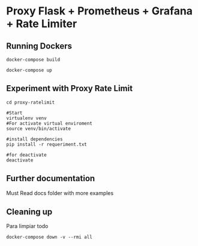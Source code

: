 # Proxy Flask + Prometheus + Grafana + Rate Limiter


## Running Dockers 

```shell
docker-compose build

docker-compose up
```


## Experiment with Proxy Rate Limit 
```shell
cd proxy-ratelimit

#Start 
virtualenv venv
#For activate virtual enviroment
source venv/bin/activate

#install dependencies
pip install -r requeriment.txt

#for deactivate
deactivate

```

## Further documentation

Must Read docs folder with more examples



## Cleaning up

Para limpiar todo

```shell
docker-compose down -v --rmi all
```
